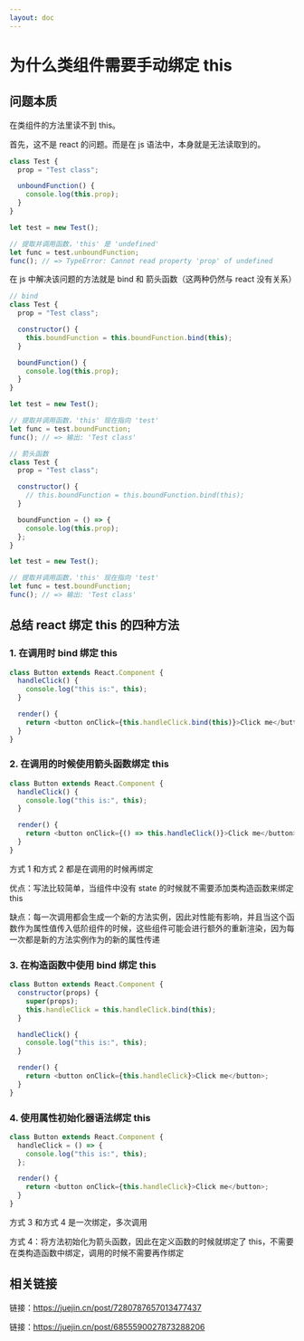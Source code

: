 ```yaml
---
layout: doc
---
```


# 为什么类组件需要手动绑定 this

## 问题本质

在类组件的方法里读不到 this。

首先，这不是 react 的问题。而是在 js 语法中，本身就是无法读取到的。

```js
class Test {
  prop = "Test class";

  unboundFunction() {
    console.log(this.prop);
  }
}

let test = new Test();

// 提取并调用函数，'this' 是 'undefined'
let func = test.unboundFunction;
func(); // => TypeError: Cannot read property 'prop' of undefined
```

在 js 中解决该问题的方法就是 bind 和 箭头函数（这两种仍然与 react 没有关系）

```js
// bind
class Test {
  prop = "Test class";

  constructor() {
    this.boundFunction = this.boundFunction.bind(this);
  }

  boundFunction() {
    console.log(this.prop);
  }
}

let test = new Test();

// 提取并调用函数，'this' 现在指向 'test'
let func = test.boundFunction;
func(); // => 输出: 'Test class'
```

```js
// 箭头函数
class Test {
  prop = "Test class";

  constructor() {
    // this.boundFunction = this.boundFunction.bind(this);
  }

  boundFunction = () => {
    console.log(this.prop);
  };
}

let test = new Test();

// 提取并调用函数，'this' 现在指向 'test'
let func = test.boundFunction;
func(); // => 输出: 'Test class'
```

## 总结 react 绑定 this 的四种方法

### 1. 在调用时 bind 绑定 this

```js
class Button extends React.Component {
  handleClick() {
    console.log("this is:", this);
  }

  render() {
    return <button onClick={this.handleClick.bind(this)}>Click me</button>;
  }
}
```

### 2. 在调用的时候使用箭头函数绑定 this

```js
class Button extends React.Component {
  handleClick() {
    console.log("this is:", this);
  }

  render() {
    return <button onClick={() => this.handleClick()}>Click me</button>;
  }
}
```

方式 1 和方式 2 都是在调用的时候再绑定

优点：写法比较简单，当组件中没有 state 的时候就不需要添加类构造函数来绑定 this

缺点：每一次调用都会生成一个新的方法实例，因此对性能有影响，并且当这个函数作为属性值传入低阶组件的时候，这些组件可能会进行额外的重新渲染，因为每一次都是新的方法实例作为的新的属性传递

### 3. 在构造函数中使用 bind 绑定 this

```js
class Button extends React.Component {
  constructor(props) {
    super(props);
    this.handleClick = this.handleClick.bind(this);
  }

  handleClick() {
    console.log("this is:", this);
  }

  render() {
    return <button onClick={this.handleClick}>Click me</button>;
  }
}
```

### 4. 使用属性初始化器语法绑定 this

```js
class Button extends React.Component {
  handleClick = () => {
    console.log("this is:", this);
  };

  render() {
    return <button onClick={this.handleClick}>Click me</button>;
  }
}
```

方式 3 和方式 4 是一次绑定，多次调用

方式 4：将方法初始化为箭头函数，因此在定义函数的时候就绑定了 this，不需要在类构造函数中绑定，调用的时候不需要再作绑定

## 相关链接

链接：https://juejin.cn/post/7280787657013477437

链接：https://juejin.cn/post/6855590027873288206
